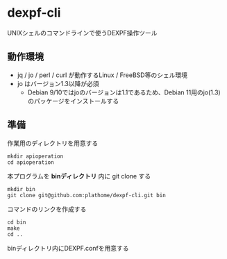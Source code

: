 # dexpf-cli

UNIXシェルのコマンドラインで使うDEXPF操作ツール

## 動作環境

- jq / jo / perl / curl が動作するLinux / FreeBSD等のシェル環境
- jo はバージョン1.3以降が必須
    - Debian 9/10ではjoのバージョンは1.1であるため、Debian 11用のjo(1.3)のパッケージをインストールする

## 準備

作業用のディレクトリを用意する

```
mkdir apioperation
cd apioperation
```

本プログラムを **binディレクトリ** 内に git clone する

```
mkdir bin
git clone git@github.com:plathome/dexpf-cli.git bin
```

コマンドのリンクを作成する

```
cd bin
make 
cd ..
```

binディレクトリ内にDEXPF.confを用意する
